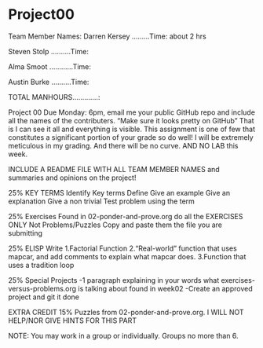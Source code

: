 # Project00
Team Member Names:
Darren Kersey .........Time: about 2 hrs

Steven Stolp ..........Time:

Alma Smoot ............Time:

Austin Burke ..........Time:


TOTAL MANHOURS.............:

Project 00
Due Monday: 6pm, email me your public GitHub repo and include all the names of the contributers.
“Make sure it looks pretty on GitHub”  That is I can see it all and everything is visible.
This assignment is one of few that constitutes a significant portion of your grade so do well!
I will be extremely meticulous in my grading. And there will be no curve. AND NO LAB this week.

INCLUDE A README FILE WITH ALL TEAM MEMBER NAMES and summaries and opinions on the project!

25%
KEY TERMS
Identify Key terms
Define
Give an example
Give an explanation
Give a non trivial Test problem using the term

25%
Exercises
Found in 02-ponder-and-prove.org do all the
EXERCISES ONLY
Not Problems/Puzzles
Copy and paste them the file you are submitting

25%
ELISP
Write
1.Factorial Function
2.“Real-world” function that uses mapcar, and add comments to explain what mapcar does.
3.Function that uses a tradition loop

25%
Special Projects
-1 paragraph explaining in your words what exercises-versus-problems.org is talking about found in week02
-Create an approved project and git it done

EXTRA CREDIT 15% 
Puzzles from 02-ponder-and-prove.org.  I WILL NOT HELP/NOR GIVE HINTS FOR THIS PART

NOTE: You may work in a group or individually. Groups no more than 6.
